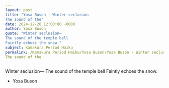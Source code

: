 ```yaml
---
layout: post
title: "Yosa Buson - Winter seclusion
The sound of the"
date: 2024-12-28 12:00:00 -0000
author: Yosa Buson
quote: "Winter seclusion—
The sound of the temple bell
Faintly echoes the snow."
subject: Kamakura Period Haiku
permalink: /Kamakura Period Haiku/Yosa Buson/Yosa Buson - Winter seclusion
The sound of the
---
```


Winter seclusion—
The sound of the temple bell
Faintly echoes the snow.

- Yosa Buson
